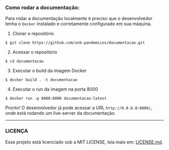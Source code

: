 
### Como rodar a documentação:

Para rodar a documentação localmente é preciso que o desenvolvedor tenha o `Docker` instalado e corretamente configurado em sua máquina.

1. Clonar o repositório

```
$ git clone https://github.com/unb-pandemicos/documentacao.git
```

2. Acessar o repositório

```
$ cd documentacao
```

3. Executar o build da imagem Docker

```
$ docker build . -t documentacao
```

4. Executar o run da imagem na porta 8000

```
$ docker run -p 8000:8000 documentacao:latest
```

Pronto! O desenvolvedor já pode acessar a URL `http://0.0.0.0:8000/`, onde está rodando um live-server da documentação.

---

### LICENÇA

Esse projeto está licenciado sob a MIT LICENSE, leia mais em: <a href="LICENSE">LICENSE.md<a>.